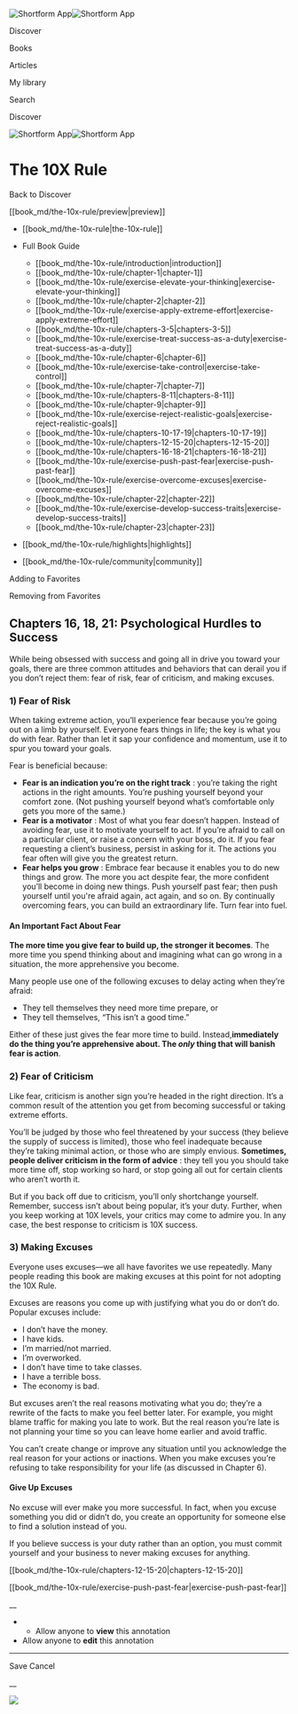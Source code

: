![Shortform App](/img/logo.36a2399e.svg)![Shortform App](/img/logo-dark.70c1b072.svg)

Discover

Books

Articles

My library

Search

Discover

![Shortform App](/img/logo.36a2399e.svg)![Shortform App](/img/logo-dark.70c1b072.svg)

# The 10X Rule

Back to Discover

[[book_md/the-10x-rule/preview|preview]]

  * [[book_md/the-10x-rule|the-10x-rule]]
  * Full Book Guide

    * [[book_md/the-10x-rule/introduction|introduction]]
    * [[book_md/the-10x-rule/chapter-1|chapter-1]]
    * [[book_md/the-10x-rule/exercise-elevate-your-thinking|exercise-elevate-your-thinking]]
    * [[book_md/the-10x-rule/chapter-2|chapter-2]]
    * [[book_md/the-10x-rule/exercise-apply-extreme-effort|exercise-apply-extreme-effort]]
    * [[book_md/the-10x-rule/chapters-3-5|chapters-3-5]]
    * [[book_md/the-10x-rule/exercise-treat-success-as-a-duty|exercise-treat-success-as-a-duty]]
    * [[book_md/the-10x-rule/chapter-6|chapter-6]]
    * [[book_md/the-10x-rule/exercise-take-control|exercise-take-control]]
    * [[book_md/the-10x-rule/chapter-7|chapter-7]]
    * [[book_md/the-10x-rule/chapters-8-11|chapters-8-11]]
    * [[book_md/the-10x-rule/chapter-9|chapter-9]]
    * [[book_md/the-10x-rule/exercise-reject-realistic-goals|exercise-reject-realistic-goals]]
    * [[book_md/the-10x-rule/chapters-10-17-19|chapters-10-17-19]]
    * [[book_md/the-10x-rule/chapters-12-15-20|chapters-12-15-20]]
    * [[book_md/the-10x-rule/chapters-16-18-21|chapters-16-18-21]]
    * [[book_md/the-10x-rule/exercise-push-past-fear|exercise-push-past-fear]]
    * [[book_md/the-10x-rule/exercise-overcome-excuses|exercise-overcome-excuses]]
    * [[book_md/the-10x-rule/chapter-22|chapter-22]]
    * [[book_md/the-10x-rule/exercise-develop-success-traits|exercise-develop-success-traits]]
    * [[book_md/the-10x-rule/chapter-23|chapter-23]]
  * [[book_md/the-10x-rule/highlights|highlights]]
  * [[book_md/the-10x-rule/community|community]]



Adding to Favorites 

Removing from Favorites 

## Chapters 16, 18, 21: Psychological Hurdles to Success

While being obsessed with success and going all in drive you toward your goals, there are three common attitudes and behaviors that can derail you if you don’t reject them: fear of risk, fear of criticism, and making excuses.

### 1) Fear of Risk

When taking extreme action, you’ll experience fear because you’re going out on a limb by yourself. Everyone fears things in life; the key is what you do with fear. Rather than let it sap your confidence and momentum, use it to spur you toward your goals.

Fear is beneficial because:

  * **Fear is an indication you’re on the right track** : you’re taking the right actions in the right amounts. You’re pushing yourself beyond your comfort zone. (Not pushing yourself beyond what’s comfortable only gets you more of the same.)
  * **Fear is a motivator** : Most of what you fear doesn’t happen. Instead of avoiding fear, use it to motivate yourself to act. If you’re afraid to call on a particular client, or raise a concern with your boss, do it. If you fear requesting a client’s business, persist in asking for it. The actions you fear often will give you the greatest return. 
  * **Fear helps you grow** : Embrace fear because it enables you to do new things and grow. The more you act despite fear, the more confident you’ll become in doing new things. Push yourself past fear; then push yourself until you're afraid again, act again, and so on. By continually overcoming fears, you can build an extraordinary life. Turn fear into fuel.



#### An Important Fact About Fear

**The more time you give fear to build up, the stronger it becomes**. The more time you spend thinking about and imagining what can go wrong in a situation, the more apprehensive you become.

Many people use one of the following excuses to delay acting when they’re afraid:

  * They tell themselves they need more time prepare, or
  * They tell themselves, “This isn’t a good time.”



Either of these just gives the fear more time to build. Instead,**immediately do the thing you’re apprehensive about. The _only_ thing that will banish fear is action**.

### 2) Fear of Criticism

Like fear, criticism is another sign you’re headed in the right direction. It’s a common result of the attention you get from becoming successful or taking extreme efforts.

You’ll be judged by those who feel threatened by your success (they believe the supply of success is limited), those who feel inadequate because they’re taking minimal action, or those who are simply envious. **Sometimes, people deliver criticism in the form of advice** : they tell you you should take more time off, stop working so hard, or stop going all out for certain clients who aren’t worth it.

But if you back off due to criticism, you’ll only shortchange yourself. Remember, success isn’t about being popular, it’s your duty. Further, when you keep working at 10X levels, your critics may come to admire you. In any case, the best response to criticism is 10X success.

### 3) Making Excuses

Everyone uses excuses—we all have favorites we use repeatedly. Many people reading this book are making excuses at this point for not adopting the 10X Rule.

Excuses are reasons you come up with justifying what you do or don’t do. Popular excuses include:

  * I don’t have the money.
  * I have kids.
  * I’m married/not married.
  * I’m overworked.
  * I don’t have time to take classes.
  * I have a terrible boss.
  * The economy is bad.



But excuses aren’t the real reasons motivating what you do; they’re a rewrite of the facts to make you feel better later. For example, you might blame traffic for making you late to work. But the real reason you’re late is not planning your time so you can leave home earlier and avoid traffic.

You can’t create change or improve any situation until you acknowledge the real reason for your actions or inactions. When you make excuses you’re refusing to take responsibility for your life (as discussed in Chapter 6).

#### Give Up Excuses

No excuse will ever make you more successful. In fact, when you excuse something you did or didn’t do, you create an opportunity for someone else to find a solution instead of you.

If you believe success is your duty rather than an option, you must commit yourself and your business to never making excuses for anything.

[[book_md/the-10x-rule/chapters-12-15-20|chapters-12-15-20]]

[[book_md/the-10x-rule/exercise-push-past-fear|exercise-push-past-fear]]

__

  *   * Allow anyone to **view** this annotation
  * Allow anyone to **edit** this annotation



* * *

Save Cancel

__




![](https://bat.bing.com/action/0?ti=56018282&Ver=2&mid=849954d2-119f-4564-83d6-6151a45f802f&sid=f30c5e70639211ee87d33f0876d93783&vid=f30c9700639211eeb3a75d830392c94f&vids=0&msclkid=N&pi=0&lg=en-US&sw=800&sh=600&sc=24&nwd=1&tl=Shortform%20%7C%20The%2010X%20Rule&p=https%3A%2F%2Fwww.shortform.com%2Fapp%2Fbook%2Fthe-10x-rule%2Fchapters-16-18-21&r=&lt=434&evt=pageLoad&sv=1&rn=141248)

